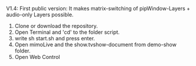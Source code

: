 V1.4: First public version: It makes matrix-switching of pipWindow-Layers + audio-only Layers possible.

1. Clone or download the repository.
2. Open Terminal and 'cd' to the folder script.
3. write sh start.sh and press enter.
4. Open mimoLive and the show.tvshow-document from demo-show folder.
5. Open Web Control
